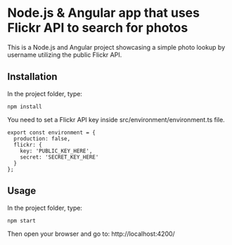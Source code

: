 # Node.js & Angular app that uses Flickr API to search for photos

This is a Node.js and Angular project showcasing a simple photo lookup by username utilizing the public Flickr API.

## Installation

In the project folder, type:
```
npm install
```

You need to set a Flickr API key inside src/environment/environment.ts file.
```
export const environment = {
  production: false,
  flickr: {
    key: 'PUBLIC_KEY_HERE',
    secret: 'SECRET_KEY_HERE'
  }
};
```

## Usage

In the project folder, type:
```
npm start
```

Then open your browser and go to:
http://localhost:4200/
